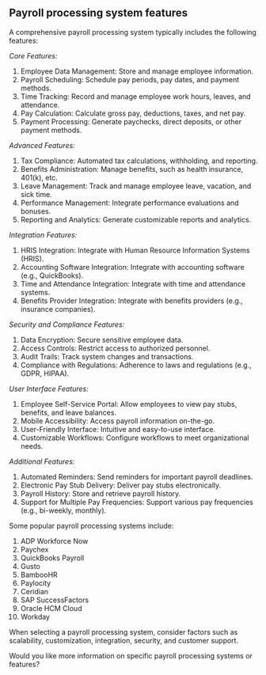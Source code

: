 ## Payroll processing system features

A comprehensive payroll processing system typically includes the following features:

*Core Features:*

1. Employee Data Management: Store and manage employee information.
2. Payroll Scheduling: Schedule pay periods, pay dates, and payment methods.
3. Time Tracking: Record and manage employee work hours, leaves, and attendance.
4. Pay Calculation: Calculate gross pay, deductions, taxes, and net pay.
5. Payment Processing: Generate paychecks, direct deposits, or other payment methods.

*Advanced Features:*

1. Tax Compliance: Automated tax calculations, withholding, and reporting.
2. Benefits Administration: Manage benefits, such as health insurance, 401(k), etc.
3. Leave Management: Track and manage employee leave, vacation, and sick time.
4. Performance Management: Integrate performance evaluations and bonuses.
5. Reporting and Analytics: Generate customizable reports and analytics.

*Integration Features:*

1. HRIS Integration: Integrate with Human Resource Information Systems (HRIS).
2. Accounting Software Integration: Integrate with accounting software (e.g., QuickBooks).
3. Time and Attendance Integration: Integrate with time and attendance systems.
4. Benefits Provider Integration: Integrate with benefits providers (e.g., insurance companies).

*Security and Compliance Features:*

1. Data Encryption: Secure sensitive employee data.
2. Access Controls: Restrict access to authorized personnel.
3. Audit Trails: Track system changes and transactions.
4. Compliance with Regulations: Adherence to laws and regulations (e.g., GDPR, HIPAA).

*User Interface Features:*

1. Employee Self-Service Portal: Allow employees to view pay stubs, benefits, and leave balances.
2. Mobile Accessibility: Access payroll information on-the-go.
3. User-Friendly Interface: Intuitive and easy-to-use interface.
4. Customizable Workflows: Configure workflows to meet organizational needs.

*Additional Features:*

1. Automated Reminders: Send reminders for important payroll deadlines.
2. Electronic Pay Stub Delivery: Deliver pay stubs electronically.
3. Payroll History: Store and retrieve payroll history.
4. Support for Multiple Pay Frequencies: Support various pay frequencies (e.g., bi-weekly, monthly).

Some popular payroll processing systems include:

1. ADP Workforce Now
2. Paychex
3. QuickBooks Payroll
4. Gusto
5. BambooHR
6. Paylocity
7. Ceridian
8. SAP SuccessFactors
9. Oracle HCM Cloud
10. Workday

When selecting a payroll processing system, consider factors such as scalability, customization, integration, security, and customer support.

Would you like more information on specific payroll processing systems or features?
